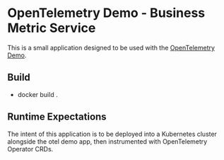 # OpenTelemetry Demo - Business Metric Service

This is a small application designed to be used with the [OpenTelemetry
Demo](https://github.com/open-telemetry/opentelemetry-demo).

## Build

- docker build .

## Runtime Expectations

The intent of this application is to be deployed into a Kubernetes cluster
alongside the otel demo app, then instrumented with OpenTelemetry Operator CRDs.